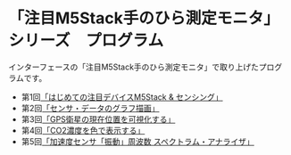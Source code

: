 # 「注目M5Stack手のひら測定モニタ」シリーズ　プログラム

インターフェースの「注目M5Stack手のひら測定モニタ」で取り上げたプログラムです。

* 第1回[「はじめての注目デバイスM5Stack & センシング」](./1_AnalogTempSensor)
* 第2回[「センサ・データのグラフ描画」](./2_DigitalTempSensor)
* 第3回[「GPS衛星の現在位置を可視化する」](./3_GPS)
* 第4回[「CO2濃度を色で表示する」](./4_CO2)
* 第5回[「加速度センサ「振動」周波数 スペクトラム・アナライザ」](./5_Vibration)
